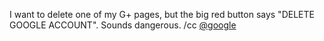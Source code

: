 I want to delete one of my G+ pages, but the big red button says "DELETE GOOGLE ACCOUNT". Sounds dangerous. /cc <a href="http://twitter.com/google">@google</a>